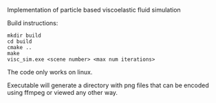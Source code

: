 Implementation of particle based viscoelastic fluid simulation

Build instructions:

```
mkdir build
cd build
cmake ..
make
visc_sim.exe <scene number> <max num iterations>
```

The code only works on linux.

Executable will generate a directory with png files that can be encoded using ffmpeg or viewed any other way.
